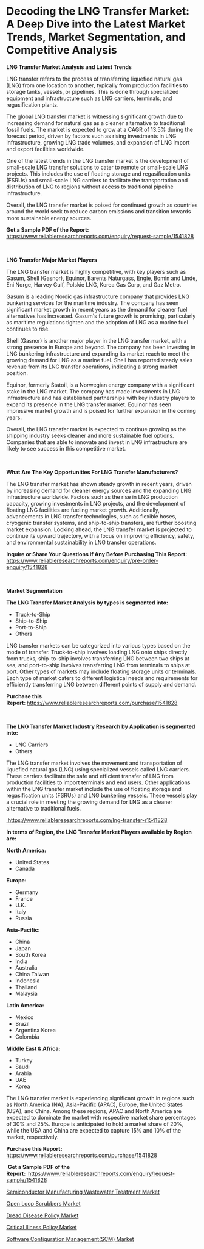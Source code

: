 <p><h1>Decoding the LNG Transfer Market: A Deep Dive into the Latest Market Trends, Market Segmentation, and Competitive Analysis</h1></p><p><strong>LNG Transfer Market Analysis and Latest Trends</strong></p>
<p><p>LNG transfer refers to the process of transferring liquefied natural gas (LNG) from one location to another, typically from production facilities to storage tanks, vessels, or pipelines. This is done through specialized equipment and infrastructure such as LNG carriers, terminals, and regasification plants.</p><p>The global LNG transfer market is witnessing significant growth due to increasing demand for natural gas as a cleaner alternative to traditional fossil fuels. The market is expected to grow at a CAGR of 13.5% during the forecast period, driven by factors such as rising investments in LNG infrastructure, growing LNG trade volumes, and expansion of LNG import and export facilities worldwide.</p><p>One of the latest trends in the LNG transfer market is the development of small-scale LNG transfer solutions to cater to remote or small-scale LNG projects. This includes the use of floating storage and regasification units (FSRUs) and small-scale LNG carriers to facilitate the transportation and distribution of LNG to regions without access to traditional pipeline infrastructure.</p><p>Overall, the LNG transfer market is poised for continued growth as countries around the world seek to reduce carbon emissions and transition towards more sustainable energy sources.</p></p>
<p><strong>Get a Sample PDF of the Report:&nbsp;</strong> <a href="https://www.reliableresearchreports.com/enquiry/request-sample/1541828">https://www.reliableresearchreports.com/enquiry/request-sample/1541828</a></p>
<p>&nbsp;</p>
<p><strong>LNG Transfer Major Market Players</strong></p>
<p><p>The LNG transfer market is highly competitive, with key players such as Gasum, Shell (Gasnor), Equinor, Barents Naturgass, Engie, Bomin and Linde, Eni Norge, Harvey Gulf, Polskie LNG, Korea Gas Corp, and Gaz Metro. </p><p>Gasum is a leading Nordic gas infrastructure company that provides LNG bunkering services for the maritime industry. The company has seen significant market growth in recent years as the demand for cleaner fuel alternatives has increased. Gasum's future growth is promising, particularly as maritime regulations tighten and the adoption of LNG as a marine fuel continues to rise.</p><p>Shell (Gasnor) is another major player in the LNG transfer market, with a strong presence in Europe and beyond. The company has been investing in LNG bunkering infrastructure and expanding its market reach to meet the growing demand for LNG as a marine fuel. Shell has reported steady sales revenue from its LNG transfer operations, indicating a strong market position.</p><p>Equinor, formerly Statoil, is a Norwegian energy company with a significant stake in the LNG market. The company has made investments in LNG infrastructure and has established partnerships with key industry players to expand its presence in the LNG transfer market. Equinor has seen impressive market growth and is poised for further expansion in the coming years.</p><p>Overall, the LNG transfer market is expected to continue growing as the shipping industry seeks cleaner and more sustainable fuel options. Companies that are able to innovate and invest in LNG infrastructure are likely to see success in this competitive market.</p></p>
<p>&nbsp;</p>
<p><strong>What Are The Key Opportunities For LNG Transfer Manufacturers?</strong></p>
<p><p>The LNG transfer market has shown steady growth in recent years, driven by increasing demand for cleaner energy sources and the expanding LNG infrastructure worldwide. Factors such as the rise in LNG production capacity, growing investments in LNG projects, and the development of floating LNG facilities are fueling market growth. Additionally, advancements in LNG transfer technologies, such as flexible hoses, cryogenic transfer systems, and ship-to-ship transfers, are further boosting market expansion. Looking ahead, the LNG transfer market is projected to continue its upward trajectory, with a focus on improving efficiency, safety, and environmental sustainability in LNG transfer operations.</p></p>
<p><strong>Inquire or Share Your Questions If Any Before Purchasing This Report:</strong> <a href="https://www.reliableresearchreports.com/enquiry/pre-order-enquiry/1541828">https://www.reliableresearchreports.com/enquiry/pre-order-enquiry/1541828</a></p>
<p>&nbsp;</p>
<p><strong>Market Segmentation</strong></p>
<p><strong>The LNG Transfer Market Analysis by types is segmented into:</strong></p>
<p><ul><li>Truck-to-Ship</li><li>Ship-to-Ship</li><li>Port-to-Ship</li><li>Others</li></ul></p>
<p><p>LNG transfer markets can be categorized into various types based on the mode of transfer. Truck-to-ship involves loading LNG onto ships directly from trucks, ship-to-ship involves transferring LNG between two ships at sea, and port-to-ship involves transferring LNG from terminals to ships at port. Other types of markets may include floating storage units or terminals. Each type of market caters to different logistical needs and requirements for efficiently transferring LNG between different points of supply and demand.</p></p>
<p><strong>Purchase this Report:&nbsp;</strong><a href="https://www.reliableresearchreports.com/purchase/1541828">https://www.reliableresearchreports.com/purchase/1541828</a></p>
<p>&nbsp;</p>
<p><strong>The LNG Transfer Market Industry Research by Application is segmented into:</strong></p>
<p><ul><li>LNG Carriers</li><li>Others</li></ul></p>
<p><p>The LNG transfer market involves the movement and transportation of liquefied natural gas (LNG) using specialized vessels called LNG carriers. These carriers facilitate the safe and efficient transfer of LNG from production facilities to import terminals and end users. Other applications within the LNG transfer market include the use of floating storage and regasification units (FSRUs) and LNG bunkering vessels. These vessels play a crucial role in meeting the growing demand for LNG as a cleaner alternative to traditional fuels.</p></p>
<p><a href="https://www.reliableresearchreports.com/lng-transfer-r1541828">&nbsp;https://www.reliableresearchreports.com/lng-transfer-r1541828</a></p>
<p><strong>In terms of Region, the LNG Transfer Market Players available by Region are:</strong></p>
<p>
    <p> <strong> North America: </strong>
        <ul>
            <li>United States</li>
            <li>Canada</li>
        </ul>
        </p> 
    <p> <strong> Europe: </strong>
        <ul>
            <li>Germany</li>
            <li>France</li>
            <li>U.K.</li>
            <li>Italy</li>
            <li>Russia</li>
        </ul>
        </p> 
    <p> <strong> Asia-Pacific: </strong>
        <ul>
            <li>China</li>
            <li>Japan</li>
            <li>South Korea</li>
            <li>India</li>
            <li>Australia</li>
            <li>China Taiwan</li>
            <li>Indonesia</li>
            <li>Thailand</li>
            <li>Malaysia</li>
        </ul>
        </p> 
    <p> <strong> Latin America: </strong>
        <ul>
            <li>Mexico</li>
            <li>Brazil</li>
            <li>Argentina Korea</li>
            <li>Colombia</li>
        </ul>
        </p> 
    <p> <strong> Middle East & Africa: </strong>
        <ul>
            <li>Turkey</li>
            <li>Saudi</li>
            <li>Arabia</li>
            <li>UAE</li>
            <li>Korea</li>
        </ul>
    </p>
    </p>
<p><p>The LNG transfer market is experiencing significant growth in regions such as North America (NA), Asia-Pacific (APAC), Europe, the United States (USA), and China. Among these regions, APAC and North America are expected to dominate the market with respective market share percentages of 30% and 25%. Europe is anticipated to hold a market share of 20%, while the USA and China are expected to capture 15% and 10% of the market, respectively.</p></p>
<p><strong>Purchase this Report: </strong><a href="https://www.reliableresearchreports.com/purchase/1541828">https://www.reliableresearchreports.com/purchase/1541828</a></p>
<p>&nbsp;<strong>Get a Sample PDF of the Report:&nbsp;&nbsp;</strong><a href="https://www.reliableresearchreports.com/enquiry/request-sample/1541828">https://www.reliableresearchreports.com/enquiry/request-sample/1541828</a></p>
<p><strong></strong></p>
<p><p><a href="https://www.linkedin.com/pulse/semiconductor-manufacturing-wastewater-treatment-market-report-owvge">Semiconductor Manufacturing Wastewater Treatment Market</a></p><p><a href="https://medium.com/@peterm12562/emerging-trends-in-open-loop-scrubbers-market-global-outlook-and-future-prospects-from-2024-2031-2342391e7eab">Open Loop Scrubbers Market</a></p><p><a href="https://github.com/GroverBarry/Market-Research-Report-List-6/blob/main/dread-disease-policy-market.md">Dread Disease Policy Market</a></p><p><a href="https://github.com/widyafarer/Market-Research-Report-List-1/blob/main/critical-illness-policy-market.md">Critical Illness Policy Market</a></p><p><a href="https://www.linkedin.com/pulse/software-configuration-managementscm-market-global-regional-cffue">Software Configuration Management(SCM) Market</a></p></p>
